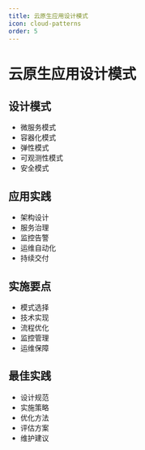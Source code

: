 ```yaml
---
title: 云原生应用设计模式
icon: cloud-patterns
order: 5
---
```


# 云原生应用设计模式

## 设计模式
- 微服务模式
- 容器化模式
- 弹性模式
- 可观测性模式
- 安全模式

## 应用实践
- 架构设计
- 服务治理
- 监控告警
- 运维自动化
- 持续交付

## 实施要点
- 模式选择
- 技术实现
- 流程优化
- 监控管理
- 运维保障

## 最佳实践
- 设计规范
- 实施策略
- 优化方法
- 评估方案
- 维护建议
